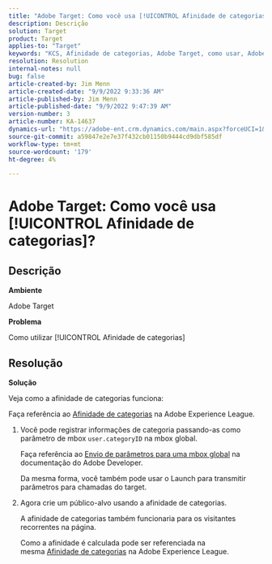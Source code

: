 ```yaml
---
title: "Adobe Target: Como você usa [!UICONTROL Afinidade de categorias]?"
description: Descrição
solution: Target
product: Target
applies-to: "Target"
keywords: "KCS, Afinidade de categorias, Adobe Target, como usar, Adobe Experience League, mbox global"
resolution: Resolution
internal-notes: null
bug: false
article-created-by: Jim Menn
article-created-date: "9/9/2022 9:33:36 AM"
article-published-by: Jim Menn
article-published-date: "9/9/2022 9:47:39 AM"
version-number: 3
article-number: KA-14637
dynamics-url: "https://adobe-ent.crm.dynamics.com/main.aspx?forceUCI=1&pagetype=entityrecord&etn=knowledgearticle&id=dacf6b79-2230-ed11-9db1-0022480866ad"
source-git-commit: a59847e2e7e37f432cb01150b9444cd9dbf585df
workflow-type: tm+mt
source-wordcount: '179'
ht-degree: 4%

---
```


# Adobe Target: Como você usa [!UICONTROL Afinidade de categorias]?

## Descrição


<b>Ambiente</b>

Adobe Target

<b>Problema</b>

Como utilizar [!UICONTROL Afinidade de categorias]

## Resolução

<b>Solução</b>

Veja como a afinidade de categorias funciona:

Faça referência ao [Afinidade de categorias](https://experienceleague.adobe.com/docs/target/using/audiences/visitor-profiles/category-affinity.html?lang=en) na Adobe Experience League.

1. Você pode registrar informações de categoria passando-as como parâmetro de mbox `user.categoryID` na mbox global.

   Faça referência ao [Envio de parâmetros para uma mbox global](https://docs.adobe.com/help/en/target/using/implement-target/client-side/mbox-implement/global-mbox/pass-parameters-to-global-mbox.html "Clique para seguir o link: https://docs.adobe.com/help/en/target/using/implement-target/client-side/mbox-implement/global-mbox/pass-parameters-to-global-mbox.html") na documentação do Adobe Developer.

   Da mesma forma, você também pode usar o Launch para transmitir parâmetros para chamadas do target.

1. Agora crie um público-alvo usando a afinidade de categorias.

   A afinidade de categorias também funcionaria para os visitantes recorrentes na página.

   Como a afinidade é calculada pode ser referenciada na mesma [Afinidade de categorias](https://experienceleague.adobe.com/docs/target/using/audiences/visitor-profiles/category-affinity.html?lang=en) na Adobe Experience League.
